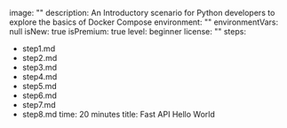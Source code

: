 image: ""
description: An Introductory scenario for Python developers to explore the basics of Docker Compose
environment: ""
environmentVars: null
isNew: true
isPremium: true
level: beginner
license: ""
steps:
- step1.md
- step2.md
- step3.md
- step4.md
- step5.md
- step6.md
- step7.md
- step8.md
time: 20 minutes
title: Fast API Hello World
